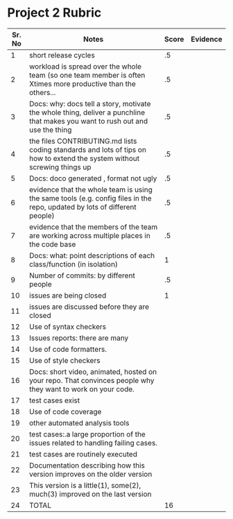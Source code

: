 
# Project 2 Rubric


Sr. No| Notes|Score|Evidence|
|----|--------|------|-------|
1| short release cycles| .5 | |
2| workload is spread over the whole team (so one team member is often Xtimes more productive than the others... | .5| |
3| Docs: why: docs tell a story, motivate the whole thing, deliver a punchline that makes you want to rush out and use the thing|.5||
4| the files CONTRIBUTING.md lists coding standards and lots of tips on how to extend the system without screwing things up |.5||
5| Docs: doco generated , format not ugly|.5||
6| evidence that the whole team is using the same tools (e.g. config files in the repo, updated by lots of different people) |.5||
7| evidence that the members of the team are working across multiple places in the code base|.5| |
8| Docs: what: point descriptions of each class/function (in isolation)	| 1 | |
9| Number of commits: by different people	| .5 | |
10| issues are being closed	|1| |
11| issues are discussed before they are closed	| | |
12| Use of syntax checkers | | |
13| Issues reports: there are many| | |
14| Use of code formatters.	| | |
15| Use of style checkers	| | |
16| Docs: short video, animated, hosted on your repo. That convinces people why they want to work on your code.| | |
17| test cases exist| | |
18| Use of code coverage| | |
19| other automated analysis tools| | |
20| test cases:.a large proportion of the issues related to handling failing cases.	| | |
21| test cases are routinely executed	| | | 
22| Documentation describing how this version improves on the older version	| | |
23| This version is a little(1), some(2), much(3) improved on the last version | | |
24 | TOTAL | 16 | |
